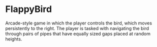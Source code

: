 # FlappyBird
Arcade-style game in which the player controls the bird, which moves persistently to the right.
The player is tasked with navigating the bird through pairs of pipes that have equally sized gaps placed at random heights.
